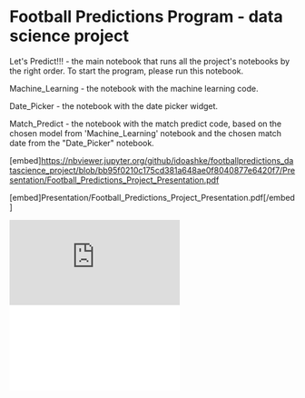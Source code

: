 # Football Predictions Program - data science project

Let's Predict!!! - the main notebook that runs all the project's notebooks by the right order.
                   To start the program, please run this notebook.

Machine_Learning - the notebook with the machine learning code.

Date_Picker - the notebook with the date picker widget.

Match_Predict - the notebook with the match predict code, based on the chosen model from 'Machine_Learning' notebook and the chosen match date from the "Date_Picker" notebook.




[embed]https://nbviewer.jupyter.org/github/idoashke/footballpredictions_datascience_project/blob/bb95f0210c175cd381a648ae0f8040877e6420f7/Presentation/Football_Predictions_Project_Presentation.pdf




[embed]Presentation/Football_Predictions_Project_Presentation.pdf[/embed]

<embed src="https://nbviewer.jupyter.org/github/idoashke/footballpredictions_datascience_project/blob/bb95f0210c175cd381a648ae0f8040877e6420f7/Presentation/Football_Predictions_Project_Presentation.pdf">

<object data="/Presentation/Football_Predictions_Project_Presentation.pdf" type="application/pdf" width="100%">
</object>



<object data="/Presentation/Football_Predictions_Project_Presentation.pdf" type="application/pdf" width="700px" height="700px">
    <embed src="/Presentation/Football_Predictions_Project_Presentation.pdf">
    </embed>
</object>
